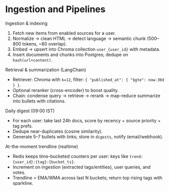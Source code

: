 # Ingestion and Pipelines

Ingestion & indexing
1. Fetch new items from enabled sources for a user.
2. Normalize → clean HTML → detect language → semantic chunk (500–800 tokens, ~80 overlap).
3. Embed → upsert into Chroma collection `user_{user_id}` with metadata.
4. Insert documents and chunks into Postgres; dedupe on `hash(url+content)`.

Retrieval & summarization (LangChain)
- Retriever: Chroma with `k=12`, filter: `{ "published_at": { "$gte": now-30d } }`.
- Optional reranker (cross-encoder) to boost quality.
- Chain: condense query → retrieve → rerank → map-reduce summarize into bullets with citations.

Daily digest (09:00 IST)
- For each user: take last 24h docs, score by recency + source priority + tag prefs.
- Dedupe near-duplicates (cosine similarity).
- Generate 5–7 bullets with links; store in `digests`, notify (email/webhook).

At-the-moment trendline (realtime)
- Redis keeps time-bucketed counters per user: keys like `trend:{user_id}:{tag}:{bucket_ts}`.
- Increment on ingestion (extracted tags/entities), user queries, and votes.
- Trendline = EMA/WMA across last N buckets; return top rising tags with sparkline.
